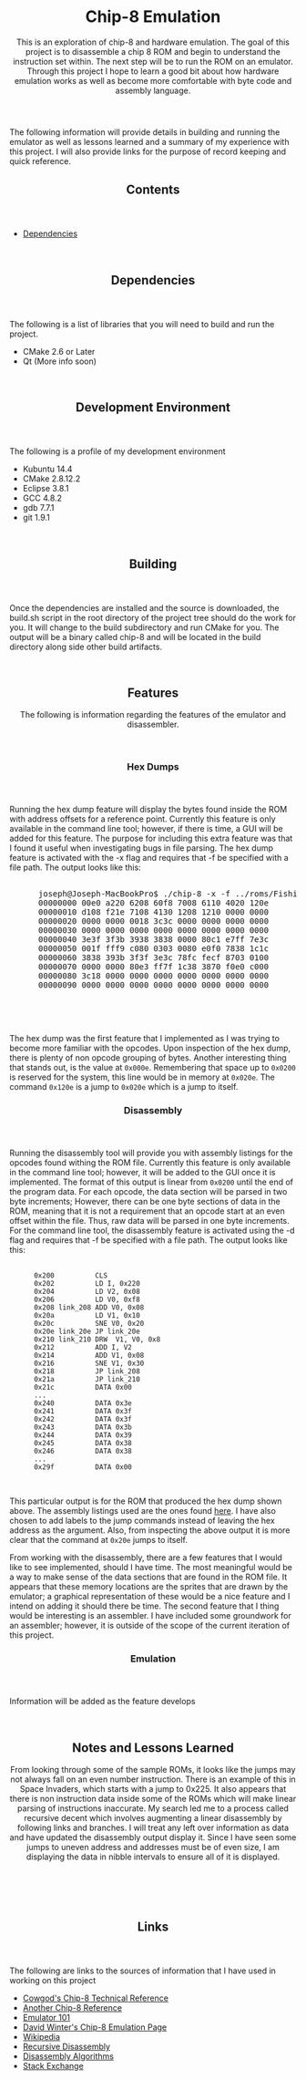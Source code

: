 <articla>
  <header>
    <h1>Chip-8 Emulation</h1>
    <p>This is an exploration of chip-8 and hardware emulation. The goal of this project is to disassemble a chip 8 ROM and begin to understand the instruction set within. The next step will be to run the ROM on an emulator. Through this project I hope to learn a good bit about how hardware emulation works as well as become more comfortable with byte code and assembly language.</p>
  </header>
  <p> The following information will provide details in building and running the emulator as well as lessons learned and a summary of my experience with this project. I will also provide links for the purpose of record keeping and quick reference.</p>
  <header>
    <h2>Contents</h2>
  </header>
  <ul>
    <li><a href="Dependencies">Dependencies</a></li>
  </ul>
  <br>
  <header>
    <a name="Dependencies"><h2>Dependencies</h2></a>
  </header>
    <p>The following is a list of libraries that you will need to build and run the project.</p>
    <ul style="list-style-type:disc">
      <li>CMake 2.6 or Later</li>
      <li>Qt (More info soon)</li>
    </ul>
  <br>
  <header>
    <h2>Development Environment</h2>
  </header>
    <p>The following is a profile of my development environment</p>
    <ul style="list-style-type:disc">
      <li>Kubuntu 14.4</li>
      <li>CMake 2.8.12.2</li>
      <li>Eclipse 3.8.1</li>
      <li>GCC 4.8.2</li>
      <li>gdb 7.7.1</li>
      <li>git 1.9.1</li>
    </ul>
    <br>
  <header>
    <h2>Building</h2>
  </header>
  <p>Once the dependencies are installed and the source is downloaded, the build.sh script in the root directory of the project tree should do the work for you. It will change to the build subdirectory and run CMake for you. The output will be a binary called chip-8 and will be located in the build directory along side other build artifacts.</p>
  <br>
  <header>
    <h2>Features</h2>
    <p>The following is information regarding the features of the emulator and disassembler.</p>
  </header>
  <header>
    <h3>Hex Dumps</h3>
  </header>
  <p>Running the hex dump feature will display the bytes found inside the ROM with address offsets for a reference point. Currently this feature is only available in the command line tool; however, if there is time, a GUI will be added for this feature. The purpose for including this extra feature was that I found it useful when investigating bugs in file parsing. The hex dump feature is activated with the -x flag and requires that -f be specified with a file path. The output looks like this:</p>
  <pre>
    <samp>
      joseph@Joseph-MacBookPro$ ./chip-8 -x -f ../roms/Fishie.ch8
      00000000 00e0 a220 6208 60f8 7008 6110 4020 120e
      00000010 d108 f21e 7108 4130 1208 1210 0000 0000 
      00000020 0000 0000 0018 3c3c 0000 0000 0000 0000 
      00000030 0000 0000 0000 0000 0000 0000 0000 0000 
      00000040 3e3f 3f3b 3938 3838 0000 80c1 e7ff 7e3c 
      00000050 001f fff9 c080 0303 0080 e0f0 7838 1c1c 
      00000060 3838 393b 3f3f 3e3c 78fc fecf 8703 0100 
      00000070 0000 0000 80e3 ff7f 1c38 3870 f0e0 c000 
      00000080 3c18 0000 0000 0000 0000 0000 0000 0000 
      00000090 0000 0000 0000 0000 0000 0000 0000 0000 
    </samp>
  </pre>
  <br>
  <p>The hex dump was the first feature that I implemented as I was trying to become more familiar with the opcodes. Upon inspection of the hex dump, there is plenty of non opcode grouping of bytes. Another interesting thing that stands out, is the value at <code>0x000e</code>. Remembering that space up to <code>0x0200</code> is reserved for the system, this line would be in memory at <code>0x020e</code>. The command <code>0x120e</code> is a jump to <code>0x020e</code> which is a jump to itself.</p>
  <header>
    <h3>Disassembly</h3>  
  </header>
  <p>Running the disassembly tool will provide you with assembly listings for the opcodes found withing the ROM file. Currently this feature is only available in the command line tool; however, it will be added to the GUI once it is implemented. The format of this output is linear from <code>0x0200</code> until the end of the program data. For each opcode, the data section will be parsed in two byte increments; However, there can be one byte sections of data in the ROM, meaning that it is not a requirement that an opcode start at an even offset within the file. Thus, raw data will be parsed in one byte increments. For the command line tool, the disassembly feature is activated using the -d flag and requires that -f be specified with a file path. The output looks like this:</p>
  <pre>
    <code>
      0x200          CLS
      0x202          LD I, 0x220
      0x204          LD V2, 0x08
      0x206          LD V0, 0xf8
      0x208 link_208 ADD V0, 0x08
      0x20a          LD V1, 0x10
      0x20c          SNE V0, 0x20
      0x20e link_20e JP link_20e
      0x210 link_210 DRW  V1, V0, 0x8
      0x212          ADD I, V2
      0x214          ADD V1, 0x08
      0x216          SNE V1, 0x30
      0x218          JP link_208
      0x21a          JP link_210
      0x21c          DATA 0x00
      ...
      0x240          DATA 0x3e
      0x241          DATA 0x3f
      0x242          DATA 0x3f
      0x243          DATA 0x3b
      0x244          DATA 0x39
      0x245          DATA 0x38
      0x246          DATA 0x38
      ...
      0x29f          DATA 0x00
    </code>
  </pre>
  <p>This particular output is for the ROM that produced the hex dump shown above. The assembly listings used are the ones found <a href="http://devernay.free.fr/hacks/chip8/C8TECH10.HTM">here</a>. I have also chosen to add labels to the jump commands instead of leaving the hex address as the argument. Also, from inspecting the above output it is more clear that the command at <code>0x20e</code> jumps to itself.</p>
  <p>From working with the disassembly, there are a few features that I would like to see implemented, should I have time. The most meaningful would be a way to make sense of the data sections that are found in the ROM file. It appears that these memory locations are the sprites that are drawn by the emulator; a graphical representation of these would be a nice feature and I intend on adding it should there be time. The second feature that I thing would be interesting is an assembler. I have included some groundwork for an assembler; however, it is outside of the scope of the current iteration of this project.</p>
  <header>
    <h3>Emulation</h3>
  </header>
  <p>Information will be added as the feature develops</p>
  <br>
  <header>
    <h2>Notes and Lessons Learned</h2>
    <p>From looking through some of the sample ROMs, it looks like the jumps may not always fall on an even number instruction. There is an example of this in Space Invaders, which starts with a jump to 0x225. It also appears that there is non instruction data inside some of the ROMs which will make linear parsing of instructions inaccurate. My search led me to a process called recursive decent which involves augmenting a linear disassembly by following links and branches. I will treat any left over information as data and have updated the disassembly output display it. Since I have seen some jumps to uneven address and addresses must be of even size, I am displaying the data in nibble intervals to ensure all of it is displayed.</p>
  </header>
  <br>
  <header>
    <h2>Links</h2>
  </header>
  <p>The following are links to the sources of information that I have used in working on this project</p>
    <ul style="list-style-type:disc">
      <li><a href="http://devernay.free.fr/hacks/chip8/C8TECH10.HTM">Cowgod's Chip-8 Technical Reference</a></li>
      <li><a href="http://www.multigesture.net/wp-content/uploads/mirror/goldroad/chip8_instruction_set.shtml">Another Chip-8 Reference</a></li>
      <li><a href="http://emulator101.com/">Emulator 101</a></li>
      <li><a href="http://www.pong-story.com/chip8/">David Winter's Chip-8 Emulation Page</a></li>
      <li><a href="https://en.wikipedia.org/wiki/CHIP-8">Wikipedia</a></li>
      <li><a href="http://resources.infosecinstitute.com/linear-sweep-vs-recursive-disassembling-algorithm/">Recursive Disassembly</a></li>
      <li><a href="http://neilscomputerblog.blogspot.com/2011/10/disassembly-algorithms.html">Disassembly Algorithms</a></li>
      <li><a href="http://reverseengineering.stackexchange.com/questions/2347/what-is-the-algorithm-used-in-recursive-traversal-disassembly">Stack Exchange</a></li>  
    </ul>
</article>